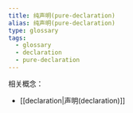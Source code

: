 ```yaml
---
title: 纯声明(pure-declaration)
alias: 纯声明(pure-declaration)
type: glossary
tags:
  - glossary
  - declaration
  - pure-declaration
---
```


相关概念：

- [[declaration|声明(declaration)]]
